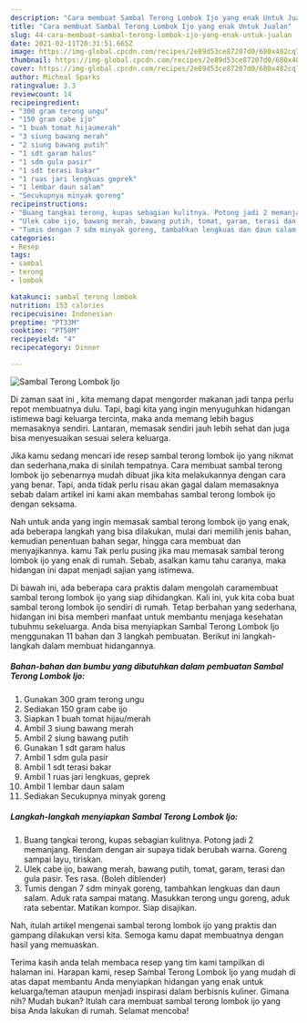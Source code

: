 ```yaml
---
description: "Cara membuat Sambal Terong Lombok Ijo yang enak Untuk Jualan"
title: "Cara membuat Sambal Terong Lombok Ijo yang enak Untuk Jualan"
slug: 44-cara-membuat-sambal-terong-lombok-ijo-yang-enak-untuk-jualan
date: 2021-02-11T20:31:51.665Z
image: https://img-global.cpcdn.com/recipes/2e89d53ce87207d0/680x482cq70/sambal-terong-lombok-ijo-foto-resep-utama.jpg
thumbnail: https://img-global.cpcdn.com/recipes/2e89d53ce87207d0/680x482cq70/sambal-terong-lombok-ijo-foto-resep-utama.jpg
cover: https://img-global.cpcdn.com/recipes/2e89d53ce87207d0/680x482cq70/sambal-terong-lombok-ijo-foto-resep-utama.jpg
author: Micheal Sparks
ratingvalue: 3.3
reviewcount: 14
recipeingredient:
- "300 gram terong ungu"
- "150 gram cabe ijo"
- "1 buah tomat hijaumerah"
- "3 siung bawang merah"
- "2 siung bawang putih"
- "1 sdt garam halus"
- "1 sdm gula pasir"
- "1 sdt terasi bakar"
- "1 ruas jari lengkuas geprek"
- "1 lembar daun salam"
- "Secukupnya minyak goreng"
recipeinstructions:
- "Buang tangkai terong, kupas sebagian kulitnya. Potong jadi 2 memanjang. Rendam dengan air supaya tidak berubah warna. Goreng sampai layu, tiriskan."
- "Ulek cabe ijo, bawang merah, bawang putih, tomat, garam, terasi dan gula pasir. Tes rasa. (Boleh diblender)"
- "Tumis dengan 7 sdm minyak goreng, tambahkan lengkuas dan daun salam. Aduk rata sampai matang. Masukkan terong ungu goreng, aduk rata sebentar. Matikan kompor. Siap disajikan."
categories:
- Resep
tags:
- sambal
- terong
- lombok

katakunci: sambal terong lombok 
nutrition: 153 calories
recipecuisine: Indonesian
preptime: "PT33M"
cooktime: "PT50M"
recipeyield: "4"
recipecategory: Dinner

---
```



![Sambal Terong Lombok Ijo](https://img-global.cpcdn.com/recipes/2e89d53ce87207d0/680x482cq70/sambal-terong-lombok-ijo-foto-resep-utama.jpg)

Di zaman  saat ini , kita memang dapat mengorder makanan jadi tanpa perlu repot membuatnya dulu. Tapi, bagi kita yang ingin menyuguhkan hidangan istimewa bagi keluarga tercinta, maka anda memang lebih bagus memasaknya sendiri. Lantaran, memasak sendiri jauh lebih sehat dan juga bisa menyesuaikan sesuai selera keluarga.

Jika kamu sedang mencari ide resep sambal terong lombok ijo yang nikmat dan sederhana,maka di sinilah tempatnya. Cara membuat sambal terong lombok ijo  sebenarnya mudah dibuat jika kita melakukannya dengan cara yang benar. Tapi, anda tidak perlu risau akan gagal dalam memasaknya 
sebab dalam artikel ini kami akan membahas sambal terong lombok ijo dengan seksama.  



Nah untuk anda yang ingin memasak sambal terong lombok ijo yang enak, ada beberapa langkah yang bisa dilakukan, mulai dari memilih jenis bahan, kemudian penentuan bahan segar, hingga cara membuat dan menyajikannya. kamu Tak perlu pusing jika mau memasak sambal terong lombok ijo yang enak di rumah. Sebab, asalkan kamu  tahu caranya, maka hidangan ini dapat menjadi sajian yang istimewa.

Di bawah ini, ada beberapa cara praktis  dalam mengolah caramembuat sambal terong lombok ijo yang siap dihidangkan. Kali ini, yuk kita coba buat sambal terong lombok ijo sendiri di rumah. Tetap berbahan yang sederhana, hidangan ini bisa memberi manfaat untuk membantu menjaga kesehatan tubuhmu sekeluarga. Anda bisa menyiapkan Sambal Terong Lombok Ijo menggunakan 11 bahan dan 3 langkah pembuatan. Berikut ini langkah-langkah dalam membuat hidangannya.

<!--inarticleads1-->

##### Bahan-bahan dan bumbu yang dibutuhkan dalam pembuatan Sambal Terong Lombok Ijo:

1. Gunakan 300 gram terong ungu
1. Sediakan 150 gram cabe ijo
1. Siapkan 1 buah tomat hijau/merah
1. Ambil 3 siung bawang merah
1. Ambil 2 siung bawang putih
1. Gunakan 1 sdt garam halus
1. Ambil 1 sdm gula pasir
1. Ambil 1 sdt terasi bakar
1. Ambil 1 ruas jari lengkuas, geprek
1. Ambil 1 lembar daun salam
1. Sediakan Secukupnya minyak goreng




<!--inarticleads2-->

##### Langkah-langkah menyiapkan Sambal Terong Lombok Ijo:

1. Buang tangkai terong, kupas sebagian kulitnya. Potong jadi 2 memanjang. Rendam dengan air supaya tidak berubah warna. Goreng sampai layu, tiriskan.
1. Ulek cabe ijo, bawang merah, bawang putih, tomat, garam, terasi dan gula pasir. Tes rasa. (Boleh diblender)
1. Tumis dengan 7 sdm minyak goreng, tambahkan lengkuas dan daun salam. Aduk rata sampai matang. Masukkan terong ungu goreng, aduk rata sebentar. Matikan kompor. Siap disajikan.




Nah, itulah artikel mengenai  sambal terong lombok ijo  yang praktis dan gampang dilakukan versi kita. Semoga kamu dapat membuatnya dengan hasil yang memuaskan. 

Terima kasih anda telah membaca resep yang tim kami tampilkan di halaman ini. Harapan kami, resep  Sambal Terong Lombok Ijo yang mudah di atas dapat membantu Anda menyiapkan hidangan yang enak untuk keluarga/teman ataupun menjadi inspirasi dalam berbisnis kuliner. Gimana nih? Mudah bukan? Itulah cara membuat sambal terong lombok ijo yang bisa Anda lakukan di rumah. Selamat mencoba!

